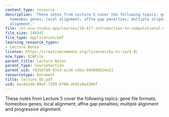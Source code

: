 ```yaml
---
content_type: resource
description: 'These notes from Lecture 5 cover the following topics: gene file formats;
  homeobox genes; local alignment; affne gap penalties; multiple alignment and progressive
  alignment.'
file: /ol-ocw-studio-app/courses/18-417-introduction-to-computational-molecular-biology-fall-2004/4acde14888af72996f60ab92a9a430bf_lecture_05.pdf
file_size: 149347
file_type: application/pdf
learning_resource_types:
- Lecture Notes
license: https://creativecommons.org/licenses/by-nc-sa/4.0/
ocw_type: OCWFile
parent_title: Lecture Notes
parent_type: CourseSection
parent_uid: 7d35d7d9-97e3-ac34-cd3a-945090b26e21
resourcetype: Document
title: lecture_05.pdf
uid: 4acde148-88af-7299-6f60-ab92a9a430bf
---
```

These notes from Lecture 5 cover the following topics: gene file formats; homeobox genes; local alignment; affne gap penalties; multiple alignment and progressive alignment.